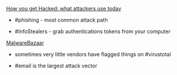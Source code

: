 [How you get Hacked: what attackers use today](https://youtu.be/STjqHxJoYKs?si=Y8UZruN4KqCW8MTo)

- #phishing - most common attack path

- #InfoStealers - grab authentications tokens from your computer

[MalwareBazaar](https://bazaar.abuse.ch/browse/)

- sometimes very little vendors have flagged things on #virustotal

- #email is the largest attack vector

